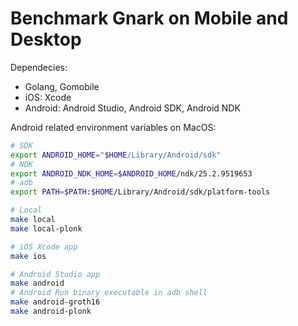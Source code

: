 # Benchmark Gnark on Mobile and Desktop

Dependecies:
- Golang, Gomobile
- iOS: Xcode
- Android: Android Studio, Android SDK, Android NDK

Android related environment variables on MacOS:
```bash
# SDK
export ANDROID_HOME="$HOME/Library/Android/sdk"
# NDK
export ANDROID_NDK_HOME=$ANDROID_HOME/ndk/25.2.9519653
# adb
export PATH=$PATH:$HOME/Library/Android/sdk/platform-tools
```

```bash
# Local
make local
make local-plonk

# iOS Xcode app
make ios

# Android Studio app
make android
# Android Run binary executable in adb shell 
make android-groth16
make android-plonk
```